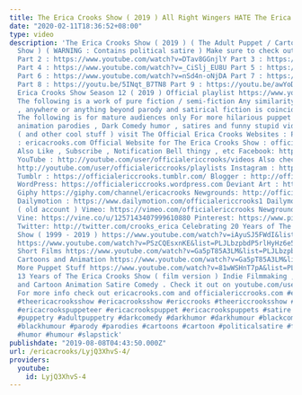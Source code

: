 ```yaml
---
title: The Erica Crooks Show ( 2019 ) All Right Wingers HATE The Erica Crooks Show
date: "2020-02-11T18:36:52+08:00"
type: video
description: 'The Erica Crooks Show ( 2019 ) ( The Adult Puppet / Cartoon Sketch Comedy
  Show ) ( WARNING : Contains political satire ) Make sure to check out Part 1 : https://www.youtube.com/watch?v=e8eOzMdOAb4
  Part 2 : https://www.youtube.com/watch?v=DTav8GGnjlY Part 3 : https://www.youtube.com/watch?v=UJVKypdbpH0
  Part 4 : https://www.youtube.com/watch?v=_CiSlj_EU8U Part 5 : https://www.youtube.com/watch?v=-Wu9kOAXrq4
  Part 6 : https://www.youtube.com/watch?v=nSd4n-oNjDA Part 7 : https://www.youtube.com/watch?v=nnbyW2pYNLs
  Part 8 : https://youtu.be/5INqt_B7TN8 Part 9 : https://youtu.be/awYoD2PhhgQ The
  Erica Crooks Show Season 12 ( 2019 ) Official playlist https://www.youtube.com/watch?v=nF8wQelL7v8&list=PLJLbzpbdP5rnUKThHcB-xN62u98B4CLP_
  The following is a work of pure fiction / semi-fiction Any similarity to anyone
  , anywhere or anything beyond parody and satirical fiction is coincidental and unintentional
  The following is for mature audiences only For more hilarious puppet and cartoon
  animation parodies , Dark Comedy humor , satires and funny stupid videos for adults
  ( and other cool stuff ) visit The Official Erica Crooks Websites : Personal Website
  : ericacrooks.com Official Website for The Erica Crooks Show : officialericcrooks.com
  Also Like , Subscribe , Notification Bell thingy , etc Facebook: http://facebook.com/officialericcrooks
  YouTube : http://youtube.com/user/officialericcrooks/videos Also check out the playlists
  http://youtube.com/user/officialericcrooks/playlists Instagram : http://Instagram.com/officialericcrooks/
  Tumblr : https://officialericcrooks.tumblr.com/ Blogger : http://officialericcrooks.blogspot.com/
  WordPress: https://officialericcrooks.wordpress.com Deviant Art : https://www.deviantart.com/officialericcrooks
  Giphy https://giphy.com/channel/ericacrooks Newgrounds: http://officialericcrooks.newgrounds.com/follow
  Dailymotion : https://www.dailymotion.com/officialericcrooks1 Dailymotion : http://www.dailymotion.com/user/officialericcrooks/1
  ( old account ) Vimeo: https://vimeo.com/officialericcrooks Newgrounds: http://officialericcrooks.newgrounds.com
  Vine: https://vine.co/u/1257143407999610880 Pinterest: https://www.pinterest.com/officialec1/
  Twitter: http://twitter.com/crooks_erica Celebrating 20 Years of The Erica Crooks
  Show ( 1999 - 2019 ) https://www.youtube.com/watch?v=iAyuSJ5FWdI&list=PLJLbzpbdP5rlZadbTcja_61CDqfMZdngC
  https://www.youtube.com/watch?v=PSzCQEsxnKE&list=PLJLbzpbdP5rlHyHz6e50XDk6UuQ5mi_8R
  Short Films https://www.youtube.com/watch?v=Ga5pT85A3LM&list=PLJLbzpbdP5rnQ4F0a9BOFEZ0OvvSK_ygK
  Cartoons and Animation https://www.youtube.com/watch?v=Ga5pT85A3LM&list=PLJLbzpbdP5rm3Uof6NGtpgWsClgkO2wDT
  More Puppet Stuff https://www.youtube.com/watch?v=81wWSHnT7pA&list=PLJLbzpbdP5rk29aoKHfNFv_8g5gTSYRqq
  13 Years of The Erica Crooks Show ( film version ) Indie Filmmaking , Adult Puppetry
  and Cartoon Animation Satire Comedy . Check it out on youtube.com/users/officialericcrooks/videos
  For more info check out ericacrooks.com and officialericcrooks.com #ericacrooks
  #theericacrooksshow #ericacrooksshow #ericcrooks #theericcrooksshow #ericcrooksshow
  #ericacrookspuppeteer #ericacrookspuppet #ericacrookspuppets #satire #puppet #puppets
  #puppetry #adultpuppetry #darkcomedy #darkhumor #darkhumour #blackcomedy #blackhumor
  #blackhumour #parody #parodies #cartoons #cartoon #politicalsatire #funny #comedy
  #humor #humour #slapstick'
publishdate: "2019-08-08T04:43:50.000Z"
url: /ericacrooks/LyjQ3XhvS-4/
providers:
  youtube:
    id: LyjQ3XhvS-4
---
```

